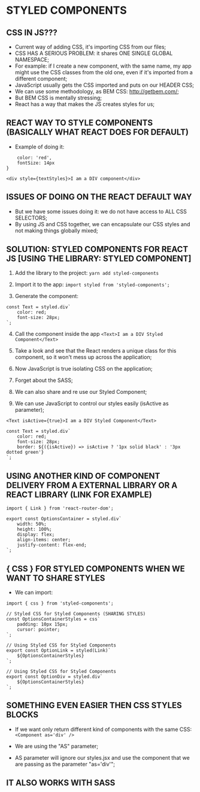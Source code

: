 # STYLED COMPONENTS

## CSS IN JS???
- Current way of adding CSS, it's importing CSS from our files;
- CSS HAS A SERIOUS PROBLEM: it shares ONE SINGLE GLOBAL NAMESPACE;
- For example: if I create a new component, with the same name, my app might use the CSS classes from the old one, even if it's imported from a different component;
- JavaScript usually gets the CSS imported and puts on our HEADER CSS;
- We can use some methodology, as BEM CSS: http://getbem.com/;
- But BEM CSS is mentally stressing;
- React has a way that makes the JS creates styles for us;

## REACT WAY TO STYLE COMPONENTS (BASICALLY WHAT REACT DOES FOR DEFAULT)
- Example of doing it:
```const textStyles = {
    color: 'red',
    fontSize: 14px
}

<div style={textStyles}>I am a DIV component</div>
```
## ISSUES OF DOING ON THE REACT DEFAULT WAY
- But we have some issues doing it: we do not have access to ALL CSS SELECTORS;
- By using JS and CSS together, we can encapsulate our CSS styles and not making things globally mixed;

## SOLUTION: STYLED COMPONENTS FOR REACT JS [USING THE LIBRARY: STYLED COMPONENT]
1. Add the library to the project:
``yarn add styled-components``

2. Import it to the app:
``import styled from 'styled-components';``

3. Generate the component:
```
const Text = styled.div`
    color: red;
    font-size: 28px;
`;
```

4. Call the component inside the app
``<Text>I am a DIV Styled Component</Text>``

5. Take a look and see that the React renders a unique class for this component, so it won't mess up across the application;

6. Now JavaScript is true isolating CSS on the application;

7. Forget about the SASS;

8. We can also share and re use our Styled Component;

9. We can use JavaScript to control our styles easily (isActive as parameter);
```
<Text isActive={true}>I am a DIV Styled Component</Text>

const Text = styled.div`
    color: red;
    font-size: 28px;
    border: ${({isActive}) => isActive ? '1px solid black' : '3px dotted green'}
`;
```

## USING ANOTHER KIND OF COMPONENT DELIVERY FROM A EXTERNAL LIBRARY OR A REACT LIBRARY (LINK FOR EXAMPLE)

```
import { Link } from 'react-router-dom';

export const OptionsContainer = styled.div`
    width: 50%;
    height: 100%;
    display: flex;
    align-items: center;
    justify-content: flex-end;
`;
```

## { CSS } FOR STYLED COMPONENTS WHEN WE WANT TO SHARE STYLES
- We can import:
```
import { css } from 'styled-components';

// Styled CSS for Styled Components (SHARING STYLES)
const OptionsContainerStyles = css`
    padding: 10px 15px;
    cursor: pointer;
`;

// Using Styled CSS for Styled Components
export const OptionLink = styled(Link)`
    ${OptionsContainerStyles}
`;

// Using Styled CSS for Styled Components
export const OptionDiv = styled.div`
    ${OptionsContainerStyles}
`;
```

## SOMETHING EVEN EASIER THEN CSS STYLES BLOCKS
- If we want only return different kind of components with the same CSS:
``<Component as='div' />``

- We are using the "AS" parameter;

- AS parameter will ignore our styles.jsx and use the component that we are passing as the parameter "as='div'";

## IT ALSO WORKS WITH SASS

